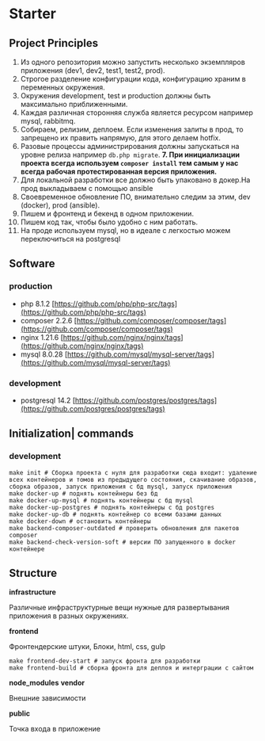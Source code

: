 # Starter

## Project Principles

1. Из одного репозитория можно запустить несколько экземпляров приложения (dev1, dev2, test1, test2, prod).
2. Строгое разделение конфигурации кода, конфигурацию храним в переменных окружения.
3. Окружения development, test и production должны быть максимально приближенными.
4. Каждая различная сторонняя служба является ресурсом например mysql, rabbitmq.
5. Собираем, релизим, деплоем. Если изменения залиты в прод, то запрещено их править напрямую, для этого делаем hotfix.
6. Разовые процессы администрирования должны запускаться на уровне релиза например `db.php migrate`.
**7. При инициализации проекта всегда используем `composer install` тем самым у нас всегда рабочая протестированная версия приложения.**
8. Для локальной разработки все должно быть упаковано в докер.На прод выкладываем с помощью ansible
9. Своевременное обновление ПО, внимательно следим за этим, dev (docker), prod (ansible).
10. Пишем и фронтенд и бекенд в одном приложении.
11. Пишем код так, чтобы было удобно с ним работать.
12. На проде используем mysql, но в идеале с легкостью можем переключиться на postgresql

## Software

### production

- php 8.1.2 [https://github.com/php/php-src/tags](https://github.com/php/php-src/tags)
- composer 2.2.6 [https://github.com/composer/composer/tags](https://github.com/composer/composer/tags)
- nginx 1.21.6 [https://github.com/nginx/nginx/tags](https://github.com/nginx/nginx/tags)
- mysql 8.0.28 [https://github.com/mysql/mysql-server/tags](https://github.com/mysql/mysql-server/tags)

### development

- postgresql 14.2 [https://github.com/postgres/postgres/tags](https://github.com/postgres/postgres/tags)

## Initialization| commands

### development

```shell
make init # Сборка проекта с нуля для разработки сюда входит: удаление всех контейнеров и томов из предыдущего состояния, скачивание образов, сборка образов, запуск приложения с бд mysql, запуск приложения
make docker-up # поднять контейнеры без бд
make docker-up-mysql # поднять контейнеры с бд mysql
make docker-up-postgres # поднять контейнеры с бд postgres
make docker-up-db # поднять контейнер со всеми базами данных
make docker-down # остановить контейнеры
make backend-composer-outdated # проверить обновления для пакетов composer
make backend-check-version-soft # версии ПО запущенного в docker контейнере
```

## Structure

**infrastructure**

Различные инфраструктурные вещи нужные для развертывания приложения в разных окружениях.

**frontend**

Фронтендерские штуки, Блоки, html, css, gulp

```shell
make frontend-dev-start # запуск фронта для разработки
make frontend-build # сборка фронта для деплоя и интерграции с сайтом
```

**node_modules**
**vendor**

Внешние зависимости

**public**

Точка входа в приложение
